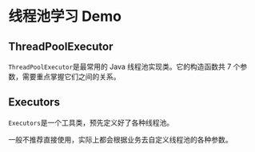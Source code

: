 # 线程池学习 Demo

## ThreadPoolExecutor

`ThreadPoolExecutor`是最常用的 Java 线程池实现类。它的构造函数共 7 个参数，需要重点掌握它们之间的关系。

## Executors

`Executors`是一个工具类，预先定义好了各种线程池。

一般不推荐直接使用，实际上都会根据业务去自定义线程池的各种参数。

